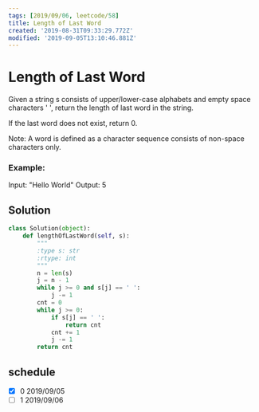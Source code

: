 ```yaml
---
tags: [2019/09/06, leetcode/58]
title: Length of Last Word
created: '2019-08-31T09:33:29.772Z'
modified: '2019-09-05T13:10:46.881Z'
---
```


# Length of Last Word

Given a string s consists of upper/lower-case alphabets and empty space characters ' ', return the length of last word in the string.

If the last word does not exist, return 0.

Note: A word is defined as a character sequence consists of non-space characters only.

### Example:

Input: "Hello World"
Output: 5

## Solution

```python
class Solution(object):
    def lengthOfLastWord(self, s):
        """
        :type s: str
        :rtype: int
        """
        n = len(s)
        j = n - 1
        while j >= 0 and s[j] == ' ':
            j -= 1
        cnt = 0
        while j >= 0:
            if s[j] == ' ':
                return cnt
            cnt += 1
            j -= 1
        return cnt
```

## schedule

* [x] 0 2019/09/05
* [ ] 1 2019/09/06
